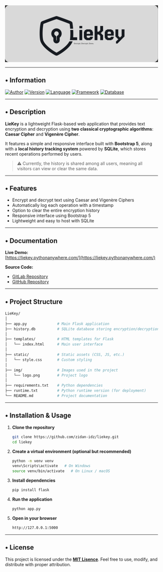 <p align="center">
  <img src="img/logo.png" width="900" alt="LieKey Logo">
</p>

---

## • Information
[![Author](https://img.shields.io/badge/Author-Zidan%20IDz-0A66C2?style=for-the-badge&logo=github)](#)
[![Version](https://img.shields.io/badge/Version-0.0.4-0A66C2.svg)](#)
[![Language](https://img.shields.io/badge/Language-Python-0A66C2.svg?logo=python)](#)
[![Framework](https://img.shields.io/badge/Framework-Flask-0A66C2.svg?logo=flask)](#)
[![Database](https://img.shields.io/badge/Database-SQLite-0A66C2.svg?logo=sqlite)](#)

---

## • Description
**LieKey** is a lightweight Flask-based web application that provides text encryption and decryption using **two classical cryptographic algorithms**:  
**Caesar Cipher** and **Vigenère Cipher**.

It features a simple and responsive interface built with **Bootstrap 5**, along with a **local history tracking system** powered by **SQLite**, which stores recent operations performed by users.

> ⚠️ Currently, the history is shared among all users, meaning all visitors can view or clear the same data.

---

## • Features
- Encrypt and decrypt text using Caesar and Vigenère Ciphers  
- Automatically log each operation with a timestamp  
- Option to clear the entire encryption history  
- Responsive interface using Bootstrap 5  
- Lightweight and easy to host with SQLite  

---

## • Documentation

**Live Demo:**  
[https://liekey.pythonanywhere.com/](https://liekey.pythonanywhere.com/)

**Source Code:**  
- [GitLab Repository](https://gitlab.com/zidan-idz/liekey)  
- [GitHub Repository](https://github.com/zidan-idz/liekey)

---

## • Project Structure

```bash
LieKey/
│
├── app.py              # Main Flask application
├── history.db          # SQLite database storing encryption/decryption history
│
├── templates/          # HTML templates for Flask
│   └── index.html      # Main user interface
│
├── static/             # Static assets (CSS, JS, etc.)
│   └── style.css       # Custom styling
│
├── img/                # Images used in the project
│   └── logo.png        # Project logo
│
├── requirements.txt    # Python dependencies
├── runtime.txt         # Python runtime version (for deployment)
└── README.md           # Project documentation

```

---

## • Installation & Usage

1. **Clone the repository**
   ```bash
   git clone https://github.com/zidan-idz/liekey.git
   cd liekey
   ```
2. **Create a virtual environment (optional but recommended)**
    ```bash
    python -m venv venv
    venv\Scripts\activate   # On Windows
    source venv/bin/activate   # On Linux / macOS
    ```
3. **Install dependencies**
    ```bash
    pip install flask
    ```
4. **Run the application**
    ```bash
    python app.py
    ```
5. **Open in your browser**
    ```bash
    http://127.0.0.1:5000
    ```
---

## • License

This project is licensed under the **[MIT Lisence](https://gitlab.com/zidan-idz/liekey/-/blob/main/LICENSE?ref_type=heads)**.
Feel free to use, modify, and distribute with proper attribution.

